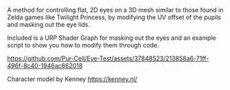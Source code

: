 A method for controlling flat, 2D eyes on a 3D mesh similar to those found in Zelda games like Twilight Princess, by modifying the UV offset of the pupils and masking out the eye lids.

Included is a URP Shader Graph for masking out the eyes and an example script to show you how to modify them through code.



https://github.com/Pur-Cell/Eye-Test/assets/37848523/213858a6-71ff-496f-8c40-1946ac662018

Character model by Kenney https://kenney.nl/
